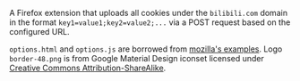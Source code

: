 A Firefox extension that uploads all cookies under the `bilibili.com` domain in the format `key1=value1;key2=value2;...` via a POST request based on the configured URL.

`options.html` and `options.js` are borrowed from [mozilla's examples](https://github.com/mdn/webextensions-examples/tree/main/favourite-colour). Logo `border-48.png` is from Google Material Design iconset licensed under [Creative Commons Attribution-ShareAlike](https://creativecommons.org/licenses/by-sa/3.0/).